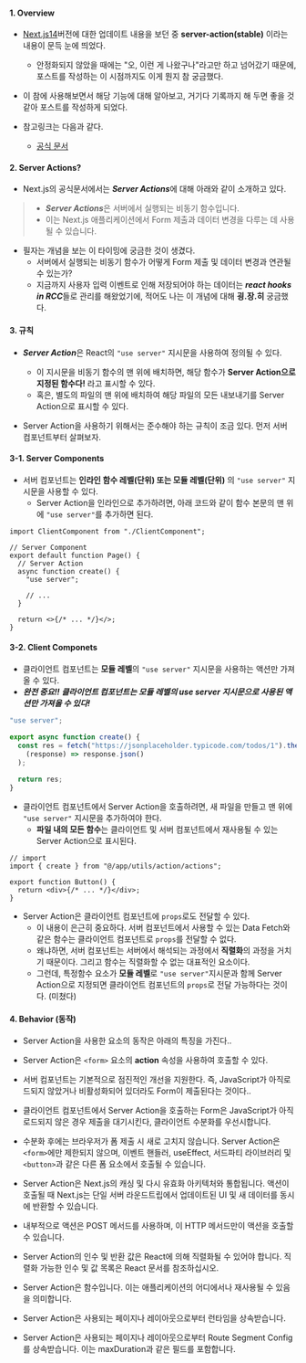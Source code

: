 
#### 1. Overview

 - [Next.js14](https://nextjs.org/blog/next-14#nextjs-learn-course)버전에 대한 업데이트 내용을 보던 중 **server-action(stable)** 이라는 내용이 문득 눈에 띄었다. 
	 - 안정화되지 않았을 때에는 "오, 이런 게 나왔구나"라고만 하고 넘어갔기 때문에, 포스트를 작성하는 이 시점까지도 이게 뭔지 참 궁금했다.
 
 - 이 참에 사용해보면서 해당 기능에 대해 알아보고, 거기다 기록까지 해 두면 좋을 것 같아 포스트를 작성하게 되었다.

- 참고링크는 다음과 같다.
	- [공식 문서](https://nextjs.org/docs/app/building-your-application/data-fetching/server-actions-and-mutations)


#### 2. Server Actions?

- Next.js의 공식문서에서는 ***Server Actions***에 대해 아래와 같이 소개하고 있다.

> - ***Server Actions***은 서버에서 실행되는 비동기 함수입니다. 
> - 이는 Next.js 애플리케이션에서 Form 제출과 데이터 변경을 다루는 데 사용될 수 있습니다.

- 필자는 개념을 보는 이 타이밍에 궁금한 것이 생겼다.
	- 서버에서 실행되는 비동기 함수가 어떻게 Form 제출 및 데이터 변경과 연관될 수 있는가?
	- 지금까지 사용자 입력 이벤트로 인해 저장되어야 하는 데이터는 ***react hooks in RCC***들로 관리를 해왔었기에, 적어도 나는 이 개념에 대해 **굉.장.히** 궁금했다.


#### 3. 규칙

- ***Server Action***은 React의 `"use server"` 지시문을 사용하여 정의될 수 있다. 
	- 이 지시문을 비동기 함수의 맨 위에 배치하면, 해당 함수가 **Server Action으로 지정된 함수다!** 라고 표시할 수 있다.
	- 혹은, 별도의 파일의 맨 위에 배치하여 해당 파일의 모든 내보내기를 Server Action으로 표시할 수 있다.

- Server Action을 사용하기 위해서는 준수해야 하는 규칙이 조금 있다. 먼저 서버 컴포넌트부터 살펴보자.

#### 3-1. Server Components

- 서버 컴포넌트는 **인라인 함수 레벨(단위) 또는 모듈 레벨(단위)** 의 `"use server"` 지시문을 사용할 수 있다.
	- Server Action을 인라인으로 추가하려면, 아래 코드와 같이 함수 본문의 맨 위에 `"use server"`를 추가하면 된다.

```tsx
import ClientComponent from "./ClientComponent";

// Server Component
export default function Page() {
  // Server Action
  async function create() {
    "use server";

    // ...
  }

  return <>{/* ... */}</>;
}
```

#### 3-2. Client Componets

- 클라이언트 컴포넌트는 **모듈 레벨**의 `"use server"` 지시문을 사용하는 액션만 가져올 수 있다. 
- ***완전 중요!! 클라이언트 컴포넌트는 모듈 레벨의 use server 지시문으로 사용된 액션만 가져올 수 있다!***
```ts
"use server";

export async function create() {
  const res = fetch("https://jsonplaceholder.typicode.com/todos/1").then(
    (response) => response.json()
  );
  
  return res;
}
```

- 클라이언트 컴포넌트에서 Server Action을 호출하려면, 새 파일을 만들고 맨 위에 `"use server"` 지시문을 추가하여야 한다.
	- **파일 내의 모든 함수**는 클라이언트 및 서버 컴포넌트에서 재사용될 수 있는 Server Action으로 표시된다.
```tsx
// import
import { create } from "@/app/utils/action/actions";

export function Button() {
  return <div>{/* ... */}</div>;
}
```

- Server Action은 클라이언트 컴포넌트에 `props`로도 전달할 수 있다.
	- 이 내용이 은근히 중요하다. 서버 컴포넌트에서 사용할 수 있는 Data Fetch와 같은 함수는 클라이언트 컴포넌트로 `props`를 전달할 수 없다.
	- 왜냐하면, 서버 컴포넌트는 서버에서 해석되는 과정에서 **직렬화**의 과정을 거치기 때문이다. 그리고 함수는 직렬화할 수 없는 대표적인 요소이다.
	- 그런데, 특정함수 요소가 **모듈 레벨**로 `"use server"`지시문과 함께 Server Action으로 지정되면 클라이언트 컴포넌트의 `props`로 전달 가능하다는 것이다. (미쳤다)


#### 4. Behavior (동작)

- Server Action을 사용한 요소의 동작은 아래의 특징을 가진다..

- Server Action은 `<form>` 요소의 **action** 속성을 사용하여 호출할 수 있다.
- 서버 컴포넌트는 기본적으로 점진적인 개선을 지원한다. 즉, JavaScript가 아직로드되지 않았거나 비활성화되어 있더라도 Form이 제출된다는 것이다..
- 클라이언트 컴포넌트에서 Server Action을 호출하는 Form은 JavaScript가 아직 로드되지 않은 경우 제출을 대기시킨다, 클라이언트 수분화를 우선시합니다. 
- 수분화 후에는 브라우저가 폼 제출 시 새로 고치지 않습니다. Server Action은 `<form>`에만 제한되지 않으며, 이벤트 핸들러, useEffect, 서드파티 라이브러리 및 `<button>`과 같은 다른 폼 요소에서 호출될 수 있습니다.
- Server Action은 Next.js의 캐싱 및 다시 유효화 아키텍처와 통합됩니다. 액션이 호출될 때 Next.js는 단일 서버 라운드트립에서 업데이트된 UI 및 새 데이터를 동시에 반환할 수 있습니다. 
- 내부적으로 액션은 POST 메서드를 사용하며, 이 HTTP 메서드만이 액션을 호출할 수 있습니다. 
- Server Action의 인수 및 반환 값은 React에 의해 직렬화될 수 있어야 합니다. 직렬화 가능한 인수 및 값 목록은 React 문서를 참조하십시오. 
- Server Action은 함수입니다. 이는 애플리케이션의 어디에서나 재사용될 수 있음을 의미합니다. 
- Server Action은 사용되는 페이지나 레이아웃으로부터 런타임을 상속받습니다. 
- Server Action은 사용되는 페이지나 레이아웃으로부터 Route Segment Config를 상속받습니다. 이는 maxDuration과 같은 필드를 포함합니다.